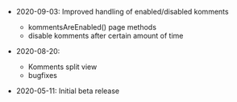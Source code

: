 - 2020-09-03: Improved handling of enabled/disabled komments

  - kommentsAreEnabled() page methods
  - disable komments after certain amount of time

- 2020-08-20:

  - Komments split view
  - bugfixes

- 2020-05-11: Initial beta release
